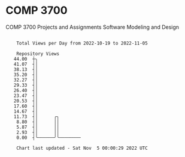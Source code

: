 # COMP 3700
COMP 3700 Projects and Assignments
Software Modeling and Design

```

    Total Views per Day from 2022-10-19 to 2022-11-05

    Repository Views
   44.00  ┼╮
   41.07  ┤│
   38.13  ┤│
   35.20  ┤│
   32.27  ┤│
   29.33  ┤│
   26.40  ┤│
   23.47  ┤│
   20.53  ┤│
   17.60  ┤│
   14.67  ┤│
   11.73  ┤│      ╭╮
    8.80  ┤│      ││
    5.87  ┤│      ││
    2.93  ┤│      ││
    0.00  ┤╰──────╯╰────────

    Chart last updated - Sat Nov  5 00:00:29 2022 UTC
    
```

